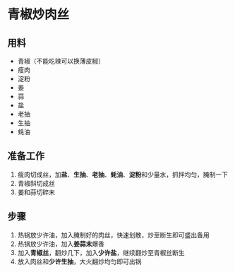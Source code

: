 # 青椒炒肉丝

## 用料
- 青椒（不能吃辣可以换薄皮椒）
- 瘦肉
- 淀粉
- 姜
- 蒜
- 盐
- 老抽
- 生抽
- 蚝油

## 准备工作
1. 瘦肉切成丝，加**盐**、**生抽**、**老抽**、**蚝油**、**淀粉**和少量水，抓拌均匀，腌制一下
2. 青椒斜切成丝
3. 姜和蒜切碎末

## 步骤
1. 热锅放少许油，加入腌制好的肉丝，快速划散，炒至断生即可盛出备用
2. 热锅放少许油，加入**姜蒜末**爆香
3. 加入**青椒丝**，翻炒几下，加入**少许盐**，继续翻炒至青椒丝断生
4. 放入肉丝和**少许生抽**，大火翻炒均匀即可出锅